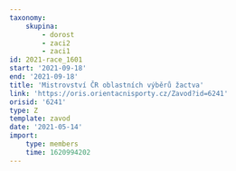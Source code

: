 ```yaml
---
taxonomy:
    skupina:
        - dorost
        - zaci2
        - zaci1
id: 2021-race_1601
start: '2021-09-18'
end: '2021-09-18'
title: 'Mistrovství ČR oblastních výběrů žactva'
link: 'https://oris.orientacnisporty.cz/Zavod?id=6241'
orisid: '6241'
type: Z
template: zavod
date: '2021-05-14'
import:
    type: members
    time: 1620994202
---
```


